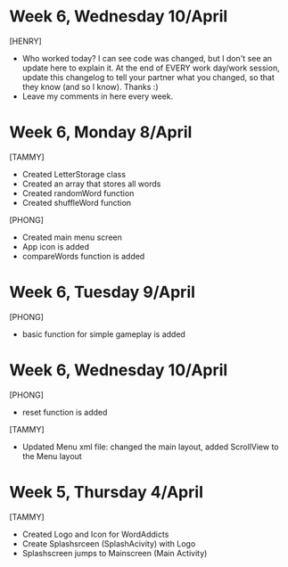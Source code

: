 
# Week 6, Wednesday 10/April
[HENRY]
- Who worked today? I can see code was changed, but I don't see an update here to explain it. At the end of EVERY work day/work session, update this changelog to tell your partner what you changed, so that they know (and so I know). Thanks :)
- Leave my comments in here every week.


# Week 6, Monday 8/April
[TAMMY]
- Created LetterStorage class
- Created an array that stores all words
- Created randomWord function
- Created shuffleWord function


[PHONG]

- Created main menu screen
- App icon is added
- compareWords function is added

# Week 6, Tuesday 9/April
[PHONG]
- basic function for simple gameplay is added

# Week 6, Wednesday 10/April
[PHONG]
- reset function is added

[TAMMY]
- Updated Menu xml file: changed the main layout, added ScrollView to the Menu layout

# Week 5, Thursday 4/April

[TAMMY]
- Created Logo and Icon for WordAddicts
- Create Splashsrceen (SplashAcivity) with Logo 
- Splashscreen jumps to Mainscreen (Main Activity)

